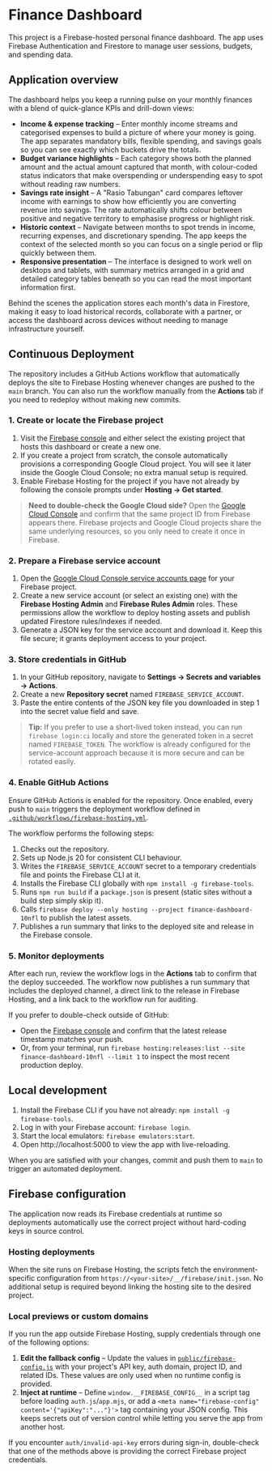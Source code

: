 # Finance Dashboard

This project is a Firebase-hosted personal finance dashboard. The app uses Firebase Authentication and Firestore to manage user sessions, budgets, and spending data.

## Application overview

The dashboard helps you keep a running pulse on your monthly finances with a blend of quick-glance KPIs and drill-down views:

* **Income & expense tracking** – Enter monthly income streams and categorised expenses to build a picture of where your money is going. The app separates mandatory bills, flexible spending, and savings goals so you can see exactly which buckets drive the totals.
* **Budget variance highlights** – Each category shows both the planned amount and the actual amount captured that month, with colour-coded status indicators that make overspending or underspending easy to spot without reading raw numbers.
* **Savings rate insight** – A "Rasio Tabungan" card compares leftover income with earnings to show how efficiently you are converting revenue into savings. The rate automatically shifts colour between positive and negative territory to emphasise progress or highlight risk.
* **Historic context** – Navigate between months to spot trends in income, recurring expenses, and discretionary spending. The app keeps the context of the selected month so you can focus on a single period or flip quickly between them.
* **Responsive presentation** – The interface is designed to work well on desktops and tablets, with summary metrics arranged in a grid and detailed category tables beneath so you can read the most important information first.

Behind the scenes the application stores each month's data in Firestore, making it easy to load historical records, collaborate with a partner, or access the dashboard across devices without needing to manage infrastructure yourself.

## Continuous Deployment

The repository includes a GitHub Actions workflow that automatically deploys the site to Firebase Hosting whenever changes are pushed to the `main` branch. You can also run the workflow manually from the **Actions** tab if you need to redeploy without making new commits.

### 1. Create or locate the Firebase project

1. Visit the [Firebase console](https://console.firebase.google.com/) and either select the existing project that hosts this dashboard or create a new one.
2. If you create a project from scratch, the console automatically provisions a corresponding Google Cloud project. You will see it later inside the Google Cloud Console; no extra manual setup is required.
3. Enable Firebase Hosting for the project if you have not already by following the console prompts under **Hosting → Get started**.

> **Need to double-check the Google Cloud side?** Open the [Google Cloud Console](https://console.cloud.google.com/projectselector2/home/dashboard) and confirm that the same project ID from Firebase appears there. Firebase projects and Google Cloud projects share the same underlying resources, so you only need to create it once in Firebase.

### 2. Prepare a Firebase service account

1. Open the [Google Cloud Console service accounts page](https://console.cloud.google.com/iam-admin/serviceaccounts) for your Firebase project.
2. Create a new service account (or select an existing one) with the **Firebase Hosting Admin** and **Firebase Rules Admin** roles. These permissions allow the workflow to deploy hosting assets and publish updated Firestore rules/indexes if needed.
3. Generate a JSON key for the service account and download it. Keep this file secure; it grants deployment access to your project.

### 3. Store credentials in GitHub

1. In your GitHub repository, navigate to **Settings → Secrets and variables → Actions**.
2. Create a new **Repository secret** named `FIREBASE_SERVICE_ACCOUNT`.
3. Paste the entire contents of the JSON key file you downloaded in step 1 into the secret value field and save.

> **Tip:** If you prefer to use a short-lived token instead, you can run `firebase login:ci` locally and store the generated token in a secret named `FIREBASE_TOKEN`. The workflow is already configured for the service-account approach because it is more secure and can be rotated easily.

### 4. Enable GitHub Actions

Ensure GitHub Actions is enabled for the repository. Once enabled, every push to `main` triggers the deployment workflow defined in [`.github/workflows/firebase-hosting.yml`](.github/workflows/firebase-hosting.yml).

The workflow performs the following steps:

1. Checks out the repository.
2. Sets up Node.js 20 for consistent CLI behaviour.
3. Writes the `FIREBASE_SERVICE_ACCOUNT` secret to a temporary credentials file and points the Firebase CLI at it.
4. Installs the Firebase CLI globally with `npm install -g firebase-tools`.
5. Runs `npm run build` if a `package.json` is present (static sites without a build step simply skip it).
6. Calls `firebase deploy --only hosting --project finance-dashboard-10nfl` to publish the latest assets.
7. Publishes a run summary that links to the deployed site and release in the Firebase console.

### 5. Monitor deployments

After each run, review the workflow logs in the **Actions** tab to confirm that the deploy succeeded. The workflow now publishes a run summary that includes the deployed channel, a direct link to the release in Firebase Hosting, and a link back to the workflow run for auditing.

If you prefer to double-check outside of GitHub:

* Open the [Firebase console](https://console.firebase.google.com/project/finance-dashboard-10nfl/hosting/sites) and confirm that the latest release timestamp matches your push.
* Or, from your terminal, run `firebase hosting:releases:list --site finance-dashboard-10nfl --limit 1` to inspect the most recent production deploy.

## Local development

1. Install the Firebase CLI if you have not already: `npm install -g firebase-tools`.
2. Log in with your Firebase account: `firebase login`.
3. Start the local emulators: `firebase emulators:start`.
4. Open http://localhost:5000 to view the app with live-reloading.

When you are satisfied with your changes, commit and push them to `main` to trigger an automated deployment.

## Firebase configuration

The application now reads its Firebase credentials at runtime so deployments automatically use the correct project without hard-coding keys in source control.

### Hosting deployments

When the site runs on Firebase Hosting, the scripts fetch the environment-specific configuration from `https://<your-site>/__/firebase/init.json`. No additional setup is required beyond linking the hosting site to the desired project.

### Local previews or custom domains

If you run the app outside Firebase Hosting, supply credentials through one of the following options:

1. **Edit the fallback config** – Update the values in [`public/firebase-config.js`](public/firebase-config.js) with your project's API key, auth domain, project ID, and related IDs. These values are only used when no runtime config is provided.
2. **Inject at runtime** – Define `window.__FIREBASE_CONFIG__` in a script tag before loading `auth.js`/`app.mjs`, or add a `<meta name="firebase-config" content='{"apiKey":"..."}'>` tag containing your JSON config. This keeps secrets out of version control while letting you serve the app from another host.

If you encounter `auth/invalid-api-key` errors during sign-in, double-check that one of the methods above is providing the correct Firebase project credentials.
